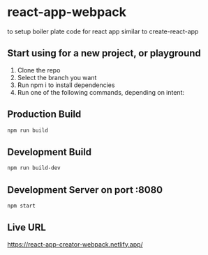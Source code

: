 # react-app-webpack

to setup boiler plate code for react app similar to create-react-app

## Start using for a new project, or playground
1. Clone the repo
2. Select the branch you want
3. Run npm i to install dependencies
4. Run one of the following commands, depending on intent:

## Production Build
```bash
npm run build
```
## Development Build
```bash
npm run build-dev
```
## Development Server on port :8080
```bash
npm start
```

## Live URL 

https://react-app-creator-webpack.netlify.app/
